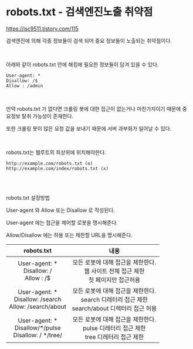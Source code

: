 # robots.txt - 검색엔진노출 취약점

https://isc9511.tistory.com/115

검색엔진에 의해 각종 정보들이 검색 되어 중요 정보들이 노출되는 취약점이다.

<br>


아래와 같이 robots.txt 안에 해킹에 필요한 정보들이 담겨 있을 수 있다.

```
User-agent: *
Disallow: /$
Allow : /admin
```

<br>

만약 robots.txt 가 없다면 크롤링 봇에 대한 접근이 없는거나 마찬가지이기 때문에 중요정보 탈취 가능성이 존재한다.

또한 크롤링 봇이 많은 요청 값을 보내기 때문에 서버 과부화가 일어날 수 있다.

<br>

robots.txt는 웹루트의 최상위에 위치해야한다.

```
http://example.com/robots.txt (o)
http://example.com/index/robots.txt (x)
```

<br><br>

robots.txt 설정방법

User-agent 와 Allow 또는 Disallow 로 작성된다.

User-agent 에는 접근을 제어할 로봇을 명시해준다.

Allow/Disallow 에는 허용 또는 제한할 URL을 명시해준다.

|robots.txt|내용|
|:---:|:---:|
|User-agent: *<br>Disallow: /<br>Allow : /$ |모든 로봇에 대해 접근을 제한한다.<br>웹 사이트 전체 접근 제한<br>첫 페이지만 접근허용|
|User-agent: *<br>Disallow: /search<br>Allow: /search/about|모든 로봇에 대해 접근을 제한한다.<br>search 디레터리 접근 제한<br>search/about 디렉터리 접근 허용|
|User-agent: * <br> Disallow/*/pulse <br> Disallow: / */tree/|모든 로봇에 대해 접근을 제한한다.<br>pulse 디레터리 접근 제한<br>tree 디레터리 접근 제한|

